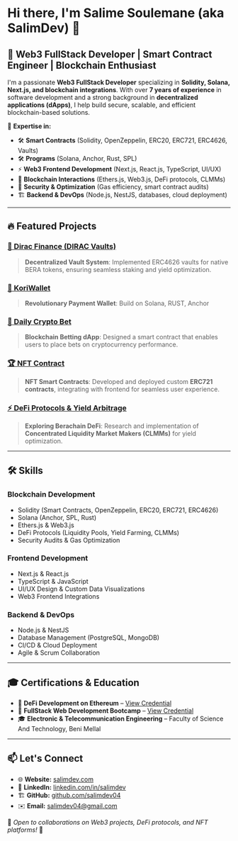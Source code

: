 # Hi there, I'm Salime Soulemane (aka SalimDev) 👋

## 🚀 Web3 FullStack Developer | Smart Contract Engineer | Blockchain Enthusiast

I'm a passionate **Web3 FullStack Developer** specializing in **Solidity, Solana, Next.js, and blockchain integrations**. With over **7 years of experience** in software development and a strong background in **decentralized applications (dApps)**, I help build secure, scalable, and efficient blockchain-based solutions.

🔹 **Expertise in:**
- 🛠 **Smart Contracts** (Solidity, OpenZeppelin, ERC20, ERC721, ERC4626, Vaults)
- 🛠 **Programs** (Solana, Anchor, Rust, SPL)
- ⚡ **Web3 Frontend Development** (Next.js, React.js, TypeScript, UI/UX)
- 🔗 **Blockchain Interactions** (Ethers.js, Web3.js, DeFi protocols, CLMMs)
- 🔐 **Security & Optimization** (Gas efficiency, smart contract audits)
- 🏗 **Backend & DevOps** (Node.js, NestJS, databases, cloud deployment)

---

## 🔥 Featured Projects

### [🔗 Dirac Finance (DIRAC Vaults)](https://dirac.finance/)
> **Decentralized Vault System**: Implemented ERC4626 vaults for native BERA tokens, ensuring seamless staking and yield optimization.

### [🔗 KoriWallet](https://www.koriwallet.com/en)
> **Revolutionary Payment Wallet**: Build on Solana, RUST, Anchor

### [🎰 Daily Crypto Bet](https://github.com/salimdev04/crypto-bet)
> **Blockchain Betting dApp**: Designed a smart contract that enables users to place bets on cryptocurrency performance.

### [🏆 NFT Contract](https://github.com/salimdev04/nft-contract)
> **NFT Smart Contracts**: Developed and deployed custom **ERC721 contracts**, integrating with frontend for seamless user experience.

### [⚡ DeFi Protocols & Yield Arbitrage](https://github.com/salimdev04)
> **Exploring Berachain DeFi**: Research and implementation of **Concentrated Liquidity Market Makers (CLMMs)** for yield optimization.

---

## 🛠 Skills

### Blockchain Development
- Solidity (Smart Contracts, OpenZeppelin, ERC20, ERC721, ERC4626)
- Solana (Anchor, SPL, Rust)
- Ethers.js & Web3.js
- DeFi Protocols (Liquidity Pools, Yield Farming, CLMMs)
- Security Audits & Gas Optimization

### Frontend Development
- Next.js & React.js
- TypeScript & JavaScript
- UI/UX Design & Custom Data Visualizations
- Web3 Frontend Integrations

### Backend & DevOps
- Node.js & NestJS
- Database Management (PostgreSQL, MongoDB)
- CI/CD & Cloud Deployment
- Agile & Scrum Collaboration

---

## 🎓 Certifications & Education
- 📜 **DeFi Development on Ethereum** – [View Credential](https://www.credential.net/78253b84-1466-452c-8a67-49ecead24565#gs.1nlw3f)
- 📜 **FullStack Web Development Bootcamp** – [View Credential](https://www.udemy.com/certificate/UC-bdcde50a-ece2-4c24-8aa0-8c5c88847469/)
- 🎓 **Electronic & Telecommunication Engineering** – Faculty of Science And Technology, Beni Mellal

---

## 📫 Let's Connect
- 🌐 **Website:** [salimdev.com](#)
- 💼 **LinkedIn:** [linkedin.com/in/salimdev](https://www.linkedin.com/in/salimdev/)
- 🏗 **GitHub:** [github.com/salimdev04](https://github.com/salimdev04)
- ✉️ **Email:** salimdev04@gmail.com

📢 *Open to collaborations on Web3 projects, DeFi protocols, and NFT platforms!* 🚀
